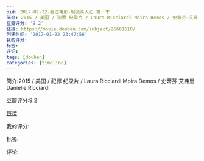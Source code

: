 ```yaml
---
pid: 2017-01-22-看过电影-制造杀人犯 第一季
简介: 2015 / 美国 / 犯罪 纪录片 / Laura Ricciardi Moira Demos / 史蒂芬·艾弗里 Danielle Ricciardi
豆瓣评分: '9.2'
链接: https://movie.douban.com/subject/26661610/
创建时间: '2017-01-22 23:47:56'
我的评分:
标签:
评论:
tags: [douban]
categories: [timeline]
---
```

简介:2015 / 美国 / 犯罪 纪录片 / Laura Ricciardi Moira Demos / 史蒂芬·艾弗里 Danielle Ricciardi

豆瓣评分:9.2

[链接](https://movie.douban.com/subject/26661610/)

我的评分:

标签:

评论:

